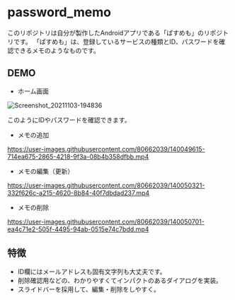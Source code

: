 # password_memo

このリポジトリは自分が製作したAndroidアプリである「ぱすめも」のリポジトリです。
「ぱすめも」は、登録しているサービスの種類とID、パスワードを確認できるメモのようなものです。




## DEMO
* ホーム画面

![Screenshot_20211103-194836](https://user-images.githubusercontent.com/80662039/140048347-8eeb7d72-2cd3-4e72-992e-1692beb2ea20.png)

このようにIDやパスワードを確認できます。

* メモの追加


https://user-images.githubusercontent.com/80662039/140049615-714ea675-2865-4218-9f3a-08b4b358dfbb.mp4


* メモの編集（更新）


https://user-images.githubusercontent.com/80662039/140050321-332f626c-a215-4620-8b84-40f7dbdad237.mp4


* メモの削除


https://user-images.githubusercontent.com/80662039/140050701-ea4c71e2-505f-4495-94ab-0515e74c7bdd.mp4



## 特徴
* ID欄にはメールアドレスも固有文字列も大丈夫です。
* 削除確認用などの、わかりやすくてインパクトのあるダイアログを実装。
* スライドバーを採用して、編集・削除をしやすく。



